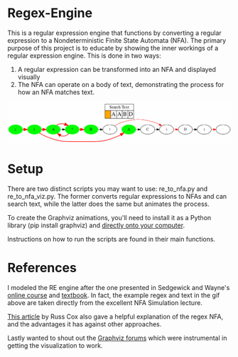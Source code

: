 # Regex-Engine

This is a regular expression engine that functions by converting a regular expression to a Nondeterministic Finite State Automata (NFA). The primary purpose of this project is to educate by showing the inner workings of a regular expression engine. This is done in two ways:

1. A regular expression can be transformed into an NFA and displayed visually
2. The NFA can operate on a body of text, demonstrating the process for how an NFA matches text.

<p align="center">
  <img src="demo.gif"/>
</p>


# Setup
There are two distinct scripts you may want to use: re_to_nfa.py and re_to_nfa_viz.py. The former converts regular expressions to NFAs and can search text, while the latter does the same but animates the process.

To create the Graphviz animations, you'll need to install it as a Python library (pip install graphviz) and [directly onto your computer](https://www.graphviz.org/download/). 

Instructions on how to run the scripts are found in their main functions.


# References
I modeled the RE engine after the one presented in Sedgewick and Wayne's [online course](https://www.coursera.org/learn/algorithms-part2) and [textbook](https://algs4.cs.princeton.edu/home/). In fact, the example regex and text in the gif above are taken directly from the excellent NFA Simulation lecture. 

[This article](https://swtch.com/~rsc/regexp/regexp1.html) by Russ Cox also gave a helpful explanation of the regex NFA, and the advantages it has against other approaches. 

Lastly wanted to shout out the [Graphviz forums](https://forum.graphviz.org/) which were instrumental in getting the visualization to work.
